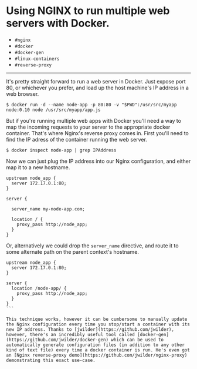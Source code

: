 # Using NGINX to run multiple web servers with Docker.

- `#nginx`
- `#docker`
- `#docker-gen`
- `#linux-containers`
- `#reverse-proxy`

---

It's pretty straight forward to run a web server in Docker. Just expose port 80, or whichever you prefer, and load up the host machine's IP address in a web browser.

```
$ docker run -d --name node-app -p 80:80 -v "$PWD":/usr/src/myapp node:0.10 node /usr/src/myapp/app.js
```

But if you're running multiple web apps with Docker you'll need a way to map the incoming requests to your server to the appropriate docker container. That's where Nginx's reverse proxy comes in.
First you'll need to find the IP adress of the container running the web server.

```
$ docker inspect node-app | grep IPAddress
```

Now we can just plug the IP address into our Nginx configuration, and either map it to a new hostname.

```
upstream node_app {
  server 172.17.0.1:80;
}

server {

  server_name my-node-app.com;

  location / {
    proxy_pass http://node_app;
  }
}
```
Or, alternatively we could drop the `server_name` directive, and route it to some alternate path on the parent context's hostname.

````
upstream node_app {
  server 172.17.0.1:80;
}

server {
  location /node-app/ {
    proxy_pass http://node_app;
  }
}
```

This technique works, however it can be cumbersome to manually update the Nginx configuration every time you stop/start a container with its new IP address. Thanks to [jwilder](https://github.com/jwilder), however, there's an incredibly useful tool called [docker-gen](https://github.com/jwilder/docker-gen) which can be used to automatically generate configuration files (in addition to any other kind of text file) every time a docker container is run. He's even got an [Nginx reverse-proxy demo](https://github.com/jwilder/nginx-proxy) demonstrating this exact use-case.

